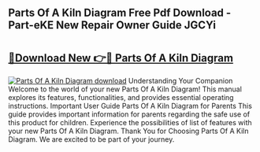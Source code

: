 ## Parts Of A Kiln Diagram Free Pdf Download - Part-eKE New Repair Owner Guide JGCYi

# <h2><a href="http://dflkidc.blite.top/?on=Parts+Of+A+Kiln+Diagram">🔗Download New 👉🔴 Parts Of A Kiln Diagram</a></h2>

[![Parts Of A Kiln Diagram download](https://i.imgur.com/lujVjoI.png)](http://dflkidc.blite.top/?on=Parts+Of+A+Kiln+Diagram)
Understanding Your Companion Welcome to the world of your new Parts Of A Kiln Diagram! This manual explores its features, functionalities, and provides essential operating instructions. Important User Guide Parts Of A Kiln Diagram for Parents This guide provides important information for parents regarding the safe use of this product for children. Experience the possibilities of list of features with your new Parts Of A Kiln Diagram. Thank You for Choosing Parts Of A Kiln Diagram. We are excited to be part of your journey.

